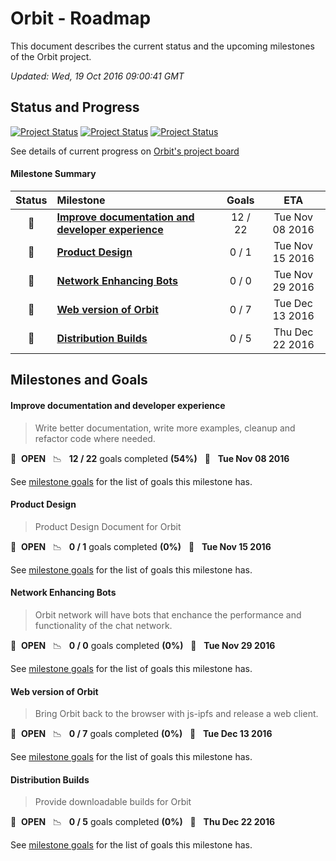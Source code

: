 # Orbit - Roadmap

This document describes the current status and the upcoming milestones of the Orbit project.

*Updated: Wed, 19 Oct 2016 09:00:41 GMT*

## Status and Progress

[![Project Status](https://badge.waffle.io/haadcode/orbit.svg?label=Backlog&title=Backlog)](http://waffle.io/haadcode/orbit) [![Project Status](https://badge.waffle.io/haadcode/orbit.svg?label=In%20Progress&title=In%20Progress)](http://waffle.io/haadcode/orbit) [![Project Status](https://badge.waffle.io/haadcode/orbit.svg?label=Done&title=Done)](http://waffle.io/haadcode/orbit)

See details of current progress on [Orbit's project board](https://waffle.io/haadcode/orbit)

#### Milestone Summary

| Status | Milestone | Goals | ETA |
| :---: | :--- | :---: | :---: |
| 🚀 | **[Improve documentation and developer experience](#improve-documentation-and-developer-experience)** | 12 / 22 | Tue Nov 08 2016 |
| 🚀 | **[Product Design](#product-design)** | 0 / 1 | Tue Nov 15 2016 |
| 🚀 | **[Network Enhancing Bots](#network-enhancing-bots)** | 0 / 0 | Tue Nov 29 2016 |
| 🚀 | **[Web version of Orbit](#web-version-of-orbit)** | 0 / 7 | Tue Dec 13 2016 |
| 🚀 | **[Distribution Builds](#distribution-builds)** | 0 / 5 | Thu Dec 22 2016 |

## Milestones and Goals

#### Improve documentation and developer experience

> Write better documentation, write more examples, cleanup and refactor code where needed.

🚀 &nbsp;**OPEN** &nbsp;&nbsp;📉 &nbsp;&nbsp;**12 / 22** goals completed **(54%)** &nbsp;&nbsp;📅 &nbsp;&nbsp;**Tue Nov 08 2016**

See [milestone goals](https://waffle.io/haadcode/orbit?milestone=Improve%20documentation%20and%20developer%20experience) for the list of goals this milestone has.
#### Product Design

> Product Design Document for Orbit

🚀 &nbsp;**OPEN** &nbsp;&nbsp;📉 &nbsp;&nbsp;**0 / 1** goals completed **(0%)** &nbsp;&nbsp;📅 &nbsp;&nbsp;**Tue Nov 15 2016**

See [milestone goals](https://waffle.io/haadcode/orbit?milestone=Product%20Design) for the list of goals this milestone has.
#### Network Enhancing Bots

> Orbit network will have bots that enchance the performance and functionality of the chat network.

🚀 &nbsp;**OPEN** &nbsp;&nbsp;📉 &nbsp;&nbsp;**0 / 0** goals completed **(0%)** &nbsp;&nbsp;📅 &nbsp;&nbsp;**Tue Nov 29 2016**

See [milestone goals](https://waffle.io/haadcode/orbit?milestone=Network%20Enhancing%20Bots) for the list of goals this milestone has.
#### Web version of Orbit

> Bring Orbit back to the browser with js-ipfs and release a web client.

🚀 &nbsp;**OPEN** &nbsp;&nbsp;📉 &nbsp;&nbsp;**0 / 7** goals completed **(0%)** &nbsp;&nbsp;📅 &nbsp;&nbsp;**Tue Dec 13 2016**

See [milestone goals](https://waffle.io/haadcode/orbit?milestone=Web%20version%20of%20Orbit) for the list of goals this milestone has.
#### Distribution Builds

> Provide downloadable builds for Orbit

🚀 &nbsp;**OPEN** &nbsp;&nbsp;📉 &nbsp;&nbsp;**0 / 5** goals completed **(0%)** &nbsp;&nbsp;📅 &nbsp;&nbsp;**Thu Dec 22 2016**

See [milestone goals](https://waffle.io/haadcode/orbit?milestone=Distribution%20Builds) for the list of goals this milestone has.

